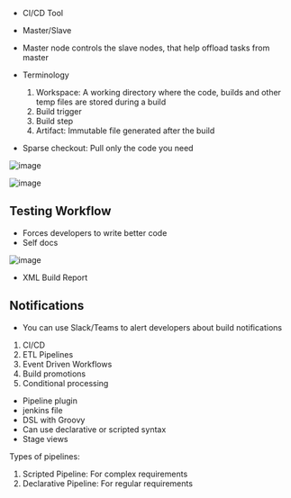 - CI/CD Tool
- Master/Slave 
- Master node controls the slave nodes, that help offload tasks from master

- Terminology
  1. Workspace: A working directory where the code, builds and other temp files are stored during a build
  2. Build trigger
  3. Build step
  4. Artifact: Immutable file generated after the build

- Sparse checkout: Pull only the code you need

![image](https://user-images.githubusercontent.com/54491362/205369708-ee1caed5-4dd1-4d93-bad2-0226a564b91b.png)

![image](https://user-images.githubusercontent.com/54491362/205369596-cf1b662a-41b3-4ac8-9ee8-3398a0ecda38.png)

## Testing Workflow
- Forces developers to write better code
- Self docs

![image](https://user-images.githubusercontent.com/54491362/205370191-8d0803e4-a90a-49fa-b845-48054dad918a.png)

- XML Build Report

## Notifications

- You can use Slack/Teams to alert developers about build notifications
1. CI/CD
2. ETL Pipelines
3. Event Driven Workflows
4. Build promotions
5. Conditional processing

- Pipeline plugin
- jenkins file
- DSL with Groovy
- Can use declarative or scripted syntax
- Stage views

Types of pipelines:
1. Scripted Pipeline: For complex requirements
2. Declarative Pipeline: For regular requirements
